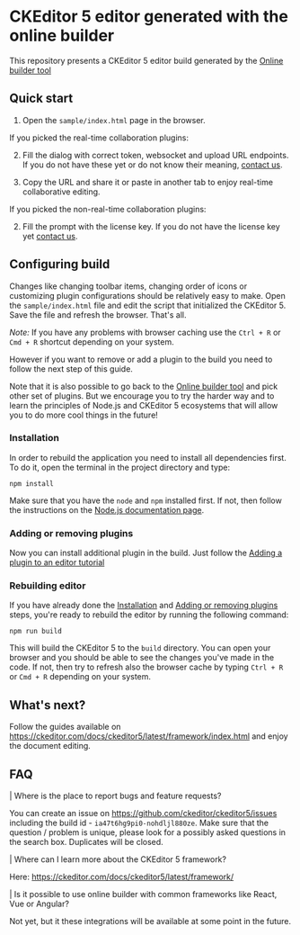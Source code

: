 # CKEditor 5 editor generated with the online builder

This repository presents a CKEditor 5 editor build generated by the [Online builder tool](https://ckeditor.com/ckeditor-5/online-builder)

## Quick start

1. Open the `sample/index.html` page in the browser.

If you picked the real-time collaboration plugins:

2. Fill the dialog with correct token, websocket and upload URL endpoints. If you do not have these yet or do not know their meaning, [contact us](https://ckeditor.com/contact/).

3. Copy the URL and share it or paste in another tab to enjoy real-time collaborative editing.

If you picked the non-real-time collaboration plugins:

2. Fill the prompt with the license key. If you do not have the license key yet [contact us](https://ckeditor.com/contact/).

## Configuring build

Changes like changing toolbar items, changing order of icons or customizing plugin configurations should be relatively easy to make. Open the `sample/index.html` file and edit the script that initialized the CKEditor 5. Save the file and refresh the browser. That's all.

*Note:* If you have any problems with browser caching use the `Ctrl + R` or `Cmd + R` shortcut depending on your system.

However if you want to remove or add a plugin to the build you need to follow the next step of this guide.

Note that it is also possible to go back to the [Online builder tool](https://ckeditor.com/ckeditor-5/online-builder) and pick other set of plugins. But we encourage you to try the harder way and to learn the principles of Node.js and CKEditor 5 ecosystems that will allow you to do more cool things in the future!

### Installation

In order to rebuild the application you need to install all dependencies first. To do it, open the terminal in the project directory and type:

```
npm install
```

Make sure that you have the `node` and `npm` installed first. If not, then follow the instructions on the [Node.js documentation page](https://nodejs.org/en/).

### Adding or removing plugins

Now you can install additional plugin in the build. Just follow the [Adding a plugin to an editor tutorial](https://ckeditor.com/docs/ckeditor5/latest/builds/guides/integration/installing-plugins.html#adding-a-plugin-to-an-editor)

### Rebuilding editor

If you have already done the [Installation](#installation) and [Adding or removing plugins](#adding-or-removing-plugins) steps, you're ready to rebuild the editor by running the following command:

```
npm run build
```

This will build the CKEditor 5 to the `build` directory. You can open your browser and you should be able to see the changes you've made in the code. If not, then try to refresh also the browser cache by typing `Ctrl + R` or `Cmd + R` depending on your system.

## What's next?

Follow the guides available on https://ckeditor.com/docs/ckeditor5/latest/framework/index.html and enjoy the document editing.

## FAQ
| Where is the place to report bugs and feature requests?

You can create an issue on https://github.com/ckeditor/ckeditor5/issues including the build id - `ia47t6hg9pi0-nohdljl880ze`. Make sure that the question / problem is unique, please look for a possibly asked questions in the search box. Duplicates will be closed.

| Where can I learn more about the CKEditor 5 framework?

Here: https://ckeditor.com/docs/ckeditor5/latest/framework/

| Is it possible to use online builder with common frameworks like React, Vue or Angular?

Not yet, but it these integrations will be available at some point in the future.
